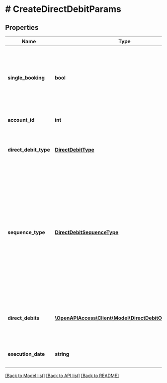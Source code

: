 # # CreateDirectDebitParams

## Properties

Name | Type | Description | Notes
------------ | ------------- | ------------- | -------------
**single_booking** | **bool** | This field is only relevant when you pass multiple orders. It determines whether the orders should be processed by the bank as one collective booking (in case of &#39;false&#39;), or as single bookings (in case of &#39;true&#39;). Note that it is subject to the bank whether it will regard the field. Default value is &#39;false&#39;. | [optional] [default to false]
**account_id** | **int** | Identifier of the account that should be used for the direct debit. |
**direct_debit_type** | [**DirectDebitType**](DirectDebitType.md) | &lt;strong&gt;Type:&lt;/strong&gt; DirectDebitType&lt;br/&gt; Type of the direct debit; either &lt;code&gt;BASIC&lt;/code&gt; or &lt;code&gt;B2B&lt;/code&gt; (Business-To-Business). |
**sequence_type** | [**DirectDebitSequenceType**](DirectDebitSequenceType.md) | &lt;strong&gt;Type:&lt;/strong&gt; DirectDebitSequenceType&lt;br/&gt; Sequence type of the direct debit. Possible values:&lt;br/&gt;&lt;br/&gt;&amp;bull; &lt;code&gt;OOFF&lt;/code&gt; - means that this is a one-time direct debit order&lt;br/&gt;&amp;bull; &lt;code&gt;FRST&lt;/code&gt; - means that this is the first in a row of multiple direct debit orders&lt;br/&gt;&amp;bull; &lt;code&gt;RCUR&lt;/code&gt; - means that this is one (but not the first or final) within a row of multiple direct debit orders&lt;br/&gt;&amp;bull; &lt;code&gt;FNAL&lt;/code&gt; - means that this is the final in a row of multiple direct debit orders&lt;br/&gt;&lt;br/&gt; |
**direct_debits** | [**\OpenAPIAccess\Client\Model\DirectDebitOrderParams[]**](DirectDebitOrderParams.md) | &lt;strong&gt;Type:&lt;/strong&gt; DirectDebitOrderParams&lt;br/&gt; List of direct debit orders (may contain at most 15000 items). Please note that collective direct debit may not always be supported. |
**execution_date** | **string** | Execution date for the direct debit(s), in the format &#39;YYYY-MM-DD&#39;. May not be in the past. |

[[Back to Model list]](../../README.md#models) [[Back to API list]](../../README.md#endpoints) [[Back to README]](../../README.md)
